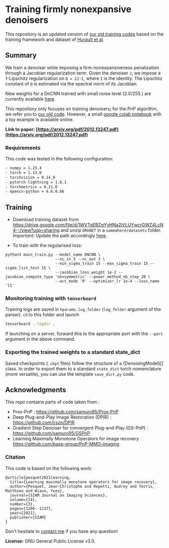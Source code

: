 # Training firmly nonexpansive denoisers

This repository is an updated version of [our old training codes](https://github.com/basp-group/PnP-MMO-imaging) based on the training framework and dataset of [Hurault et al](https://github.com/samuro95/GSPnP).

## Summary
We train a denoiser while imposing a firm-nonexpansiveness penalization through a Jacobian regularization term.
Given the denoiser `J`, we impose a 1-Lipschitz regularization on `Q = 2J-I`, where `I` is the identity.
The Lipschitz constant of `Q` is estimated via the spectral norm of its Jacobian.

New weights for a DnCNN trained with small noise level (2.0/255.) are currently available [here](https://drive.google.com/drive/folders/1A6SN5yZEiXxzdp-NKtEGB4ZutBI7t0ea).

This repository only focuses on training denoisers; for the PnP algorithm, we refer you to [our old code](https://github.com/basp-group/PnP-MMO-imaging). 
However, a small [google colab notebook](https://colab.research.google.com/drive/1pVNl4VhDLaYMC7KOyL8f7Zyv-zygM4vK#scrollTo=QlNANCmQkbUu) with a toy example is available online.

**Link to paper: [https://arxiv.org/pdf/2012.13247.pdf](https://arxiv.org/pdf/2012.13247.pdf)**

### Requirements

This code was tested in the following configuration:
```bash
- numpy = 1.23.4
- torch = 1.13.0
- torchvision = 0.14.0
- pytorch-lightning = 1.8.1
- torchmetrics = 0.11.0
- opencv-python = 4.6.0.66
```

## Training 

- Download training dataset from https://drive.google.com/file/d/1WVTgEBZgYyHNa2iVLUYwcrGWZ4LcN4--/view?usp=sharing and unzip ```DRUNET``` in a ```somewhere/datasets``` folder. *Important:* Update the path accordingly [here](https://github.com/matthieutrs/training_FNE_denoisers_dana/blob/main/train_denoisers/data_module.py#L120).

- To train with the regularised loss:
```
python3 main_train.py --model_name DNCNN \
                      --nc_in 3 --nc_out 3 \
                      --min_sigma_train 15 --max_sigma_train 15 --sigma_list_test 15 \
                      --jacobian_loss_weight 1e-2 --jacobian_compute_type 'nonsymmetric' --power_method_nb_step 20 \
                      --act_mode 'R' --optimizer_lr 1e-4 --loss_name 'l1'
```

### Monitoring training with `tensorboard`
Training logs are saved in `hparams.log_folder` (`log_folder` argument of the parser). `cd` to this folder and launch
```bash
tensorboard --logdir .
```
If launching on a server, forward this to the appropriate port with the `--port ` argument in the above command.

### Exporting the trained weights to a standard state_dict
Saved checkpoints (`.ckpt` files) follow the structure of a (DenoisingModel)[] class. In order to export them to a standard `state_dict` torch nomenclature (more versatile), you can use the template `save_dict.py` code.

## Acknowledgments
This repo contains parts of code taken from : 
- Prox-PnP : https://github.com/samuro95/Prox-PnP
- Deep Plug-and-Play Image Restoration (DPIR) : https://github.com/cszn/DPIR 
- Gradient Step Denoiser for convergent Plug-and-Play (GS-PnP) : https://github.com/samuro95/GSPnP
- Learning Maximally Monotone Operators for image recovery https://github.com/basp-group/PnP-MMO-imaging

### Citation 
This code is based on the following work:
```
@article{pesquet2021learning,
  title={Learning maximally monotone operators for image recovery},
  author={Pesquet, Jean-Christophe and Repetti, Audrey and Terris, Matthieu and Wiaux, Yves},
  journal={SIAM Journal on Imaging Sciences},
  volume={14},
  number={3},
  pages={1206--1237},
  year={2021},
  publisher={SIAM}
}
```

Don't hesitate to [contact me](matthieu.terris@gmail.com) if you have any question!

**License:** GNU General Public License v3.0.
